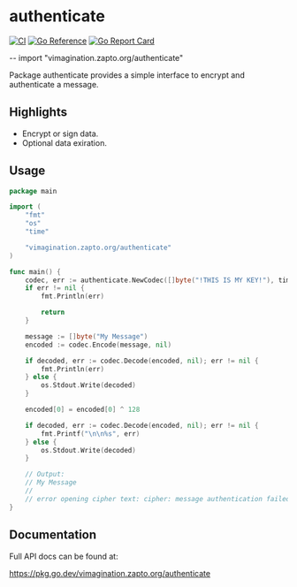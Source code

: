 # authenticate

[![CI](https://github.com/MJKWoolnough/authenticate/actions/workflows/go-checks.yml/badge.svg)](https://github.com/MJKWoolnough/authenticate/actions)
[![Go Reference](https://pkg.go.dev/badge/vimagination.zapto.org/authenticate.svg)](https://pkg.go.dev/vimagination.zapto.org/authenticate)
[![Go Report Card](https://goreportcard.com/badge/vimagination.zapto.org/authenticate)](https://goreportcard.com/report/vimagination.zapto.org/authenticate)

--
    import "vimagination.zapto.org/authenticate"

Package authenticate provides a simple interface to encrypt and authenticate a message.

## Highlights

 - Encrypt or sign data.
 - Optional data exiration.

## Usage

```go
package main

import (
	"fmt"
	"os"
	"time"

	"vimagination.zapto.org/authenticate"
)

func main() {
	codec, err := authenticate.NewCodec([]byte("!THIS IS MY KEY!"), time.Second)
	if err != nil {
		fmt.Println(err)

		return
	}

	message := []byte("My Message")
	encoded := codec.Encode(message, nil)

	if decoded, err := codec.Decode(encoded, nil); err != nil {
		fmt.Println(err)
	} else {
		os.Stdout.Write(decoded)
	}

	encoded[0] = encoded[0] ^ 128

	if decoded, err := codec.Decode(encoded, nil); err != nil {
		fmt.Printf("\n\n%s", err)
	} else {
		os.Stdout.Write(decoded)
	}

	// Output:
	// My Message
	//
	// error opening cipher text: cipher: message authentication failed
}
```

## Documentation

Full API docs can be found at:

https://pkg.go.dev/vimagination.zapto.org/authenticate
